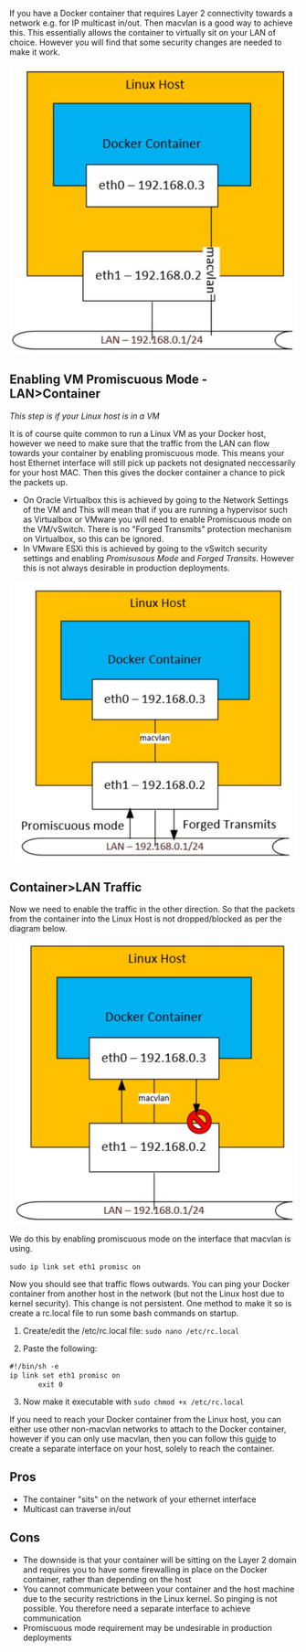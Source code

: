 If you have a Docker container that requires Layer 2 connectivity towards a network e.g. for IP multicast in/out. Then macvlan is a good way to achieve this. This essentially allows the container to virtually sit on your LAN of choice. However you will find that some security changes are needed to make it work.

![Image](./macvlan01-01.JPG)



## Enabling VM Promiscuous Mode - LAN>Container
_This step is if your Linux host is in a VM_

It is of course quite common to run a Linux VM as your Docker host, however we need to make sure that the traffic from the LAN can flow towards your container by enabling promiscuous mode. This means your host Ethernet interface will still pick up packets not designated neccessarily for your host MAC. Then this gives the docker container a chance to pick the packets up. 

- On Oracle Virtualbox this is achieved by going to the Network Settings of the VM and This will mean that if you are running a hypervisor such as Virtualbox or VMware you will need to enable Promiscuous mode on the VM/vSwitch. There is no "Forged Transmits" protection mechanism on Virtualbox, so this can be ignored.
- In VMware ESXi this is achieved by going to the vSwitch security settings and enabling *Promisusous Mode* and *Forged Transits*. However this is not always desirable in production deployments.

![Image](./macvlan01-02.JPG)


## Container>LAN Traffic
Now we need to enable the traffic in the other direction. So that the packets from the container into the Linux Host is not dropped/blocked as per the diagram below.

![Image](./macvlan01-03.JPG)

We do this by enabling promiscuous mode on the interface that macvlan is using.

`sudo ip link set eth1 promisc on`

Now you should see that traffic flows outwards. You can ping your Docker container from another host in the network (but not the Linux host due to kernel security). This change is not persistent. One method to make it so is create a rc.local file to run some bash commands on startup.

1.	Create/edit the /etc/rc.local file: `sudo nano /etc/rc.local`

2.	Paste the following:

```
#!/bin/sh -e
ip link set eth1 promisc on
       exit 0
```

3.	Now make it executable with
`sudo chmod +x /etc/rc.local`

If you need to reach your Docker container from the Linux host, you can either use other non-macvlan networks to attach to the Docker container, however if you can only use macvlan, then you can follow this [guide](https://blog.oddbit.com/post/2018-03-12-using-docker-macvlan-networks/) to create a separate interface on your host, solely to reach the container.


## Pros
- The container "sits" on the network of your ethernet interface
- Multicast can traverse in/out

## Cons
- The downside is that your container will be sitting on the Layer 2 domain and requires you to have some firewalling in place on the Docker container, rather than depending on the host
- You cannot communicate between your container and the host machine due to the security restrictions in the Linux kernel. So pinging is not possible. You therefore need a separate interface to achieve communication
- Promiscuous mode requirement may be undesirable in production deployments

